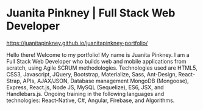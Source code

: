 # Juanita Pinkney | Full Stack Web Developer

https://juanitapinkney.github.io/juanitapinkney-portfolio/

Hello there! Welcome to my portfolio! My name is Juanita Pinkney. I am a Full Stack Web Developer who builds web and mobile applications from scratch, using Agile SCRUM methodologies. Technologies used are HTML5, CSS3, Javascript, JQuery, Bootstrap, Materialize, Sass, Ant-Design, React-Strap, APIs, AJAX/JSON, Database management MongoDB (Mongoose), Express, React.js, Node JS, MySQL (Sequelize), ES6, JSX, and Handlebars.js. Ongoing training in the following languages and technologies: React-Native, C#, Angular, Firebase, and Algorithms.
